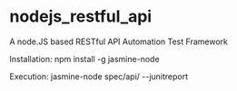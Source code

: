 # nodejs_restful_api
A node.JS based RESTful API Automation Test Framework

Installation:
npm install -g jasmine-node

Execution:
jasmine-node spec/api/ --junitreport
